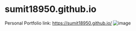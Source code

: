 # sumit18950.github.io
Personal Portfolio link: https://sumit18950.github.io/
![image](https://github.com/user-attachments/assets/82d1109f-e957-42c5-948b-96d7e3e5feac)
